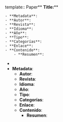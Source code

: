 template:: Paper**
**Title:****

	- **Metadata**:
	- **Autor**:
	- **Revista**:
	- **Idioma**:
	- **Año**:
	- **Tipo**:
	- **Categorías**:
	- **Enlace**:
	- **Contenido**:
		- **Resumen**:
-
- **Metadata**:
	- **Autor**:
	- **Revista**:
	- **Idioma**:
	- **Año**:
	- **Tipo**:
	- **Categorías**:
	- **Enlace**:
	- **Contenido**:
		- **Resumen**: